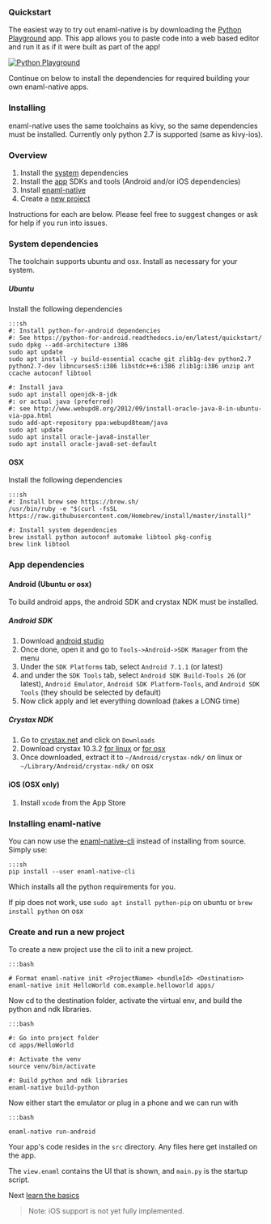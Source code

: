 ### Quickstart

The easiest way to try out enaml-native is by downloading the [Python Playground](https://play.google.com/store/apps/details?id=com.frmdstryr.pythonplayground) app. This app allows you to paste code into a web based editor and run it as if it were built as part of the app!

[![Python Playground](https://img.youtube.com/vi/2IfRrqOWGPA/0.jpg)](https://youtu.be/2IfRrqOWGPA)


Continue on below to install the dependencies for required building your own enaml-native apps.


### Installing

enaml-native uses the same toolchains as kivy, so the same dependencies must be installed. Currently only python 2.7 is supported (same as kivy-ios).

### Overview
1. Install the [system](#system-dependencies) dependencies
2. Install the [app](#app-dependencies) SDKs and tools (Android and/or iOS dependencies)
3. Install [enaml-native](#installing-enaml-native)
4. Create a [new project](#creating-and-run-a-new-project)


Instructions for each are below. Please feel free to suggest changes or ask for help if you run into issues.

### System dependencies

The toolchain supports ubuntu and osx. Install as necessary for your system.

##### Ubuntu

Install the following dependencies

    :::sh
    #: Install python-for-android dependencies
    #: See https://python-for-android.readthedocs.io/en/latest/quickstart/
    sudo dpkg --add-architecture i386
    sudo apt update
    sudo apt install -y build-essential ccache git zlib1g-dev python2.7 python2.7-dev libncurses5:i386 libstdc++6:i386 zlib1g:i386 unzip ant ccache autoconf libtool

    #: Install java
    sudo apt install openjdk-8-jdk
    #: or actual java (preferred)
    #: see http://www.webupd8.org/2012/09/install-oracle-java-8-in-ubuntu-via-ppa.html
    sudo add-apt-repository ppa:webupd8team/java
    sudo apt update
    sudo apt install oracle-java8-installer
    sudo apt install oracle-java8-set-default


#### OSX

Install the following dependencies

    :::sh
    #: Install brew see https://brew.sh/
    /usr/bin/ruby -e "$(curl -fsSL https://raw.githubusercontent.com/Homebrew/install/master/install)"

    #: Install system dependencies
    brew install python autoconf automake libtool pkg-config
    brew link libtool



### App dependencies

#### Android (Ubuntu or osx)

To build android apps, the android SDK and crystax NDK must be installed.

##### Android SDK

1. Download [android studio](https://developer.android.com/studio/index.html)
2. Once done, open it and go to `Tools->Android->SDK Manager` from the menu
3. Under the `SDK Platforms` tab, select `Android 7.1.1` (or latest)
4. and under the `SDK Tools` tab, select `Android SDK Build-Tools 26` (or latest), `Android Emulator`, `Android SDK Platform-Tools`, and `Android SDK Tools` (they should be selected by default)
5. Now click apply and let everything download (takes a LONG time)

##### Crystax NDK

1. Go to [crystax.net](https://www.crystax.net/) and click on `Downloads`
2. Download crystax 10.3.2 [for linux](https://www.crystax.net/download/crystax-ndk-10.3.2-linux-x86_64.tar.xz) or [for osx](https://www.crystax.net/download/crystax-ndk-10.3.2-darwin-x86_64.tar.xz)
3. Once downloaded, extract it to `~/Android/crystax-ndk/` on linux or `~/Library/Android/crystax-ndk/` on osx

#### iOS (OSX only)

1. Install `xcode` from the App Store


### Installing enaml-native

You can now use the [enaml-native-cli](https://github.com/codelv/enaml-native-cli) instead of
installing from source. Simply use:

  
    :::sh
    pip install --user enaml-native-cli
    

Which installs all the python requirements for you.

If pip does not work, use `sudo apt install python-pip` on ubuntu or `brew install python` on osx
 

### Create and run a new project

To create a new project use the cli to init a new project.

    :::bash
    
    # Format enaml-native init <ProjectName> <bundleId> <Destination>
    enaml-native init HelloWorld com.example.helloworld apps/


Now cd to the destination folder, activate the virtual env, and build the python and ndk libraries.

    :::bash
    
    #: Go into project folder
    cd apps/HelloWorld
    
    #: Activate the venv
    source venv/bin/activate
    
    #: Build python and ndk libraries
    enaml-native build-python 


Now either start the emulator or plug in a phone and we can run with
 
    :::bash
     
    enaml-native run-android 
 

Your app's code resides in the `src` directory. Any files here get installed on the app.

The `view.enaml` contains the UI that is shown, and `main.py` is the startup script. 

Next [learn the basics](https://www.codelv.com/projects/enaml-native/docs/learn-the-basics)

> Note: iOS support is not yet fully implemented.
